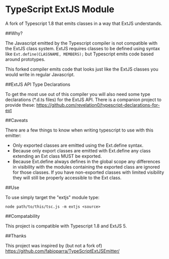 TypeScript ExtJS Module
=======================

A fork of Typescript 1.8 that emits classes in a way that ExtJS understands.

##Why?

The Javascript emitted by the Typescript compiler is not compatible with the ExtJS class system. 
ExtJS requires classes to be defined using syntax like `Ext.define(CLASSNAME, MEMBERS);` but Typescript 
emits code based around prototypes.

This forked compiler emits code that looks just like the ExtJS classes you would write in regular Javascript.

##ExtJS API Type Declarations

To get the most use out of this compiler you will also need some type declarations (*.d.ts files) for the ExtJS API. 
There is a companion project to provide these: https://github.com/revelation0/typescript-declarations-for-ext

##Caveats

There are a few things to know when writing typescript to use with this emitter:
  * Only exported classes are emitted using the Ext.define syntax.
  * Because only export classes are emitted with Ext.define any class extending an Ext class MUST be exported.
  * Because Ext.define always defines in the global scope any differences in visibility with the modules containing
   the exported class are ignored for those classes. If you have non-exported classes with limited visibility they
   will still be properly accessible to the Ext class.

##Use

To use simply target the "extjs" module type:

```node path/to/this/tsc.js -m extjs <source>```

##Compatability

This project is compatible with Typescript 1.8 and ExtJS 5.

##Thanks

This project was inspired by (but not a fork of) https://github.com/fabioparra/TypeScriptExtJSEmitter/ 
